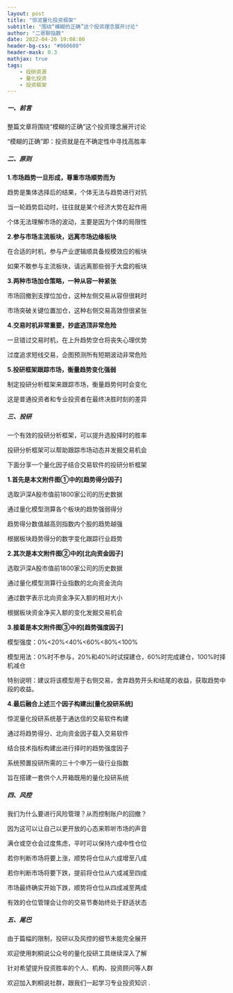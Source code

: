 ```yaml
---
layout: post
title: "惊泥量化投资框架"
subtitle: "围绕“模糊的正确”这个投资理念展开讨论"
author: "二哥聊指数"
date: 2022-04-26 19:08:00
header-bg-css: "#060608"
header-mask: 0.3
mathjax: true
tags:
    - 投研资源
    - 量化投资
    - 投资框架
---
```




#####  一、前言

整篇文章将围绕“模糊的正确”这个投资理念展开讨论

“模糊的正确”即：投资就是在不确定性中寻找高胜率


#####  二、原则

**1.市场趋势一旦形成，尊重市场顺势而为**

趋势是集体选择后的结果，个体无法与趋势进行对抗

当一轮趋势启动时，往往就是某个经济大势在起作用

个体无法理解市场的波动，主要是因为个体的局限性

**2.参与市场主流板块，远离市场边缘板块**

在合适的时机，参与产业逻辑顺具备规模效应的板块

如果不敢参与主流板块，请远离那些弱于大盘的板块

**3.两种市场加仓策略，一种从容一种紧张**

市场回撤到支撑位加仓，这种左侧交易从容但很耗时

市场突破关键位置加仓，这种右侧交易高效但很紧张

**4.交易时机非常重要，抄底逃顶非常危险**

一旦错过交易时机，在上升趋势空仓将丧失心理优势

过度追求短线交易，企图预测所有短期波动非常危险

**5.投研框架跟踪市场，衡量趋势变化强弱**

制定投研分析框架来跟踪市场，衡量趋势何时会变化

这是普通投资者和专业投资者在最终决胜时刻的差异


#####  三、投研

一个有效的投研分析框架，可以提升选股择时的胜率

投研分析框架可以帮助跟踪市场动态并发掘交易机会

下面分享一个量化因子结合交易软件的投研分析框架

**1.首先是本文附件图①中的[趋势得分因子]**

选取沪深A股市值前1800家公司的历史数据

通过量化模型测算各个板块的趋势强弱得分

趋势得分数值越高则指数内个股的趋势越强

根据板块趋势得分的数字变化跟踪行业趋势

**2.其次是本文附件图②中的[北向资金因子]**

选取沪深A股市值前1800家公司的历史数据

通过量化模型测算行业指数的北向资金流向

通过数字表示北向资金净买入额的相对大小

根据板块资金净买入额的变化发掘交易机会

**3.接着是本文附件图③中的[趋势强度因子]**

模型强度：0%<20%<40%<60%<80%<100%

模型用法：0%时不参与，20%和40%时试探建仓，60%时完成建仓，100%时择机减仓

特别说明：建议将该模型用于右侧交易，舍弃趋势开头和结尾的收益，获取趋势中段的收益。

**4.最后融合上述三个因子构建出[量化投研系统]**

惊泥量化投研系统基于通达信的交易软件构建

通过将趋势得分、北向资金因子载入交易软件

结合技术指标构建出进行择时的趋势强度因子

系统预置投研所需的三十个申万一级行业指数

旨在搭建一套供个人开箱既用的量化投研系统


#####  四、风控

我们为什么要进行风险管理？从而控制账户的回撤？

因为这可以让自己以更开放的心态来聆听市场的声音

满仓或空仓会过度焦虑，平时可以保持六成中性仓位

若你判断市场将要上涨，顺势将仓位从六成增至八成

若你判断市场将要下跌，提前将仓位从六成减至四成

市场最终确实开始下跌，顺势将仓位从四成减至两成

有效的仓位管理会让你的交易节奏始终处于舒适状态


#####  五、尾巴

由于篇幅的限制，投研以及风控的细节未能完全展开

欢迎使用刺桐说公众号的量化投研工具继续深入了解

针对希望提升投资胜率的个人、机构、投资顾问等人群

欢迎加入刺桐说社群，跟我们一起学习专业投资知识
.
